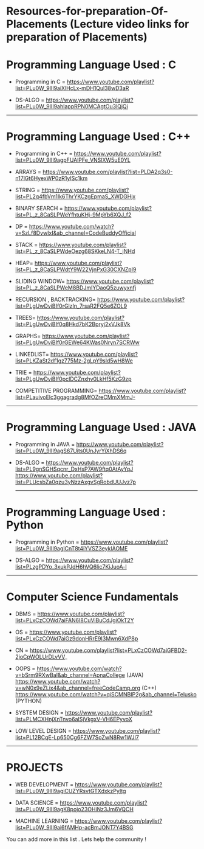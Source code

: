 # Resources-for-preparation-Of-Placements (Lecture video links for preparation of Placements)


# Programming Language Used : C
- Programming in C = https://www.youtube.com/playlist?list=PLu0W_9lII9aiXlHcLx-mDH1Qul38wD3aR

- DS-ALGO = https://www.youtube.com/playlist?list=PLu0W_9lII9ahIappRPN0MCAgtOu3lQjQi

<hr>

# Programming Language Used : C++

- Programming in C++ = https://www.youtube.com/playlist?list=PLu0W_9lII9agpFUAlPFe_VNSlXW5uE0YL

- ARRAYS = https://www.youtube.com/playlist?list=PLDA2q3s0-n17lGt6HyexWP0zR1yISc1km

- STRING = https://www.youtube.com/playlist?list=PL2q4fbVm1Ik6ThrYKCzgEpmaS_XWDGHjx

- BINARY SEARCH = https://www.youtube.com/playlist?list=PL_z_8CaSLPWeYfhtuKHj-9MpYb6XQJ_f2

- DP = https://www.youtube.com/watch?v=SzLf8DvwIxI&ab_channel=CodeBuddyOfficial

- STACK = https://www.youtube.com/playlist?list=PL_z_8CaSLPWdeOezg68SKkeLN4-T_jNHd

- HEAP= https://www.youtube.com/playlist?list=PL_z_8CaSLPWdtY9W22VjnPxG30CXNZpI9

- SLIDING WINDOW= https://www.youtube.com/playlist?list=PL_z_8CaSLPWeM8BDJmIYDaoQ5zuwyxnfj

- RECURSION , BACKTRACKING= https://www.youtube.com/playlist?list=PLgUwDviBIf0rGlzIn_7rsaR2FQ5e6ZOL9

- TREES= https://www.youtube.com/playlist?list=PLgUwDviBIf0q8Hkd7bK2Bpryj2xVJk8Vk

- GRAPHS= https://www.youtube.com/playlist?list=PLgUwDviBIf0rGEWe64KWas0Nryn7SCRWw

- LINKEDLIST= https://www.youtube.com/playlist?list=PLKZaSt2df1gz775Mz-2gLpY9sld5wH8We

- TRIE = https://www.youtube.com/playlist?list=PLgUwDviBIf0pcIDCZnxhv0LkHf5KzG9zp

- COMPETITIVE PROGRAMMING= https://www.youtube.com/playlist?list=PLauivoElc3ggagradg8MfOZreCMmXMmJ-

<hr>

# Programming Language Used : JAVA

- Programming in JAVA = https://www.youtube.com/playlist?list=PLu0W_9lII9agS67Uits0UnJyrYiXhDS6q

- DS-ALGO = https://www.youtube.com/playlist?list=PL9gnSGHSqcnr_DxHsP7AW9ftq0AtAyYqJ <br>
  https://www.youtube.com/playlist?list=PLUcsbZa0qzu3yNzzAxgvSgRobdUUJvz7p
        
  <hr>          

# Programming Language Used : Python

- Programming in Python = https://www.youtube.com/playlist?list=PLu0W_9lII9agICnT8t4iYVSZ3eykIAOME

- DS-ALGO = https://www.youtube.com/playlist?list=PLzgPDYo_3xukPJdH6hVQ6Iic7KiJuoA-l

<hr>

# Computer Science Fundamentals

- DBMS =  https://www.youtube.com/playlist?list=PLxCzCOWd7aiFAN6I8CuViBuCdJgiOkT2Y

- OS =    https://www.youtube.com/playlist?list=PLxCzCOWd7aiGz9donHRrE9I3Mwn6XdP8p

- CN =    https://www.youtube.com/playlist?list=PLxCzCOWd7aiGFBD2-2joCpWOLUrDLvVV_

- OOPS =  https://www.youtube.com/watch?v=bSrm9RXwBaI&ab_channel=ApnaCollege (JAVA)<br>
          https://www.youtube.com/watch?v=wN0x9eZLix4&ab_channel=freeCodeCamp.org (C++)<br>
          https://www.youtube.com/watch?v=qiSCMNBIP2g&ab_channel=Telusko (PYTHON)
         
- SYSTEM DESIGN = https://www.youtube.com/playlist?list=PLMCXHnjXnTnvo6alSjVkgxV-VH6EPyvoX

- LOW LEVEL DESIGN = https://www.youtube.com/playlist?list=PL12BCqE-Lp650Cg6FZW7SoZwN8Rw1WJI7

<hr>


# PROJECTS

- WEB DEVELOPMENT = https://www.youtube.com/playlist?list=PLu0W_9lII9agiCUZYRsvtGTXdxkzPyItg

- DATA SCIENCE = https://www.youtube.com/playlist?list=PLu0W_9lII9agK8pojo23OHiNz3Jm6VQCH

- MACHINE LEARNING = https://www.youtube.com/playlist?list=PLu0W_9lII9ai6fAMHp-acBmJONT7Y4BSG


You can add more in this list . Lets help the community !
